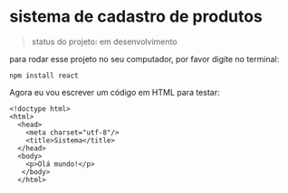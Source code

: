 # sistema de cadastro de produtos

> status do projeto: em desenvolvimento

para rodar esse projeto no seu computador, por favor digite no terminal: 

```
npm install react 
```

Agora eu vou escrever um código em HTML para testar:

```
<!doctype html>
<html>
  <head>
    <meta charset="utf-8"/>
    <title>Sistema</title>
  </head>
  <body>
    <p>Olá mundo!</p>
   </body>
  </html>
  ```
  
